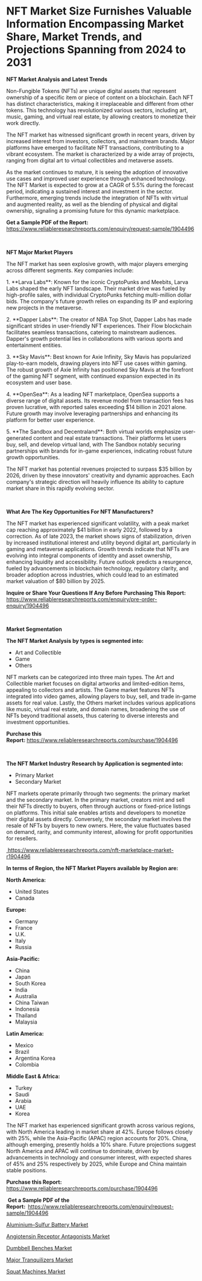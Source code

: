 <p><h1>NFT Market Size Furnishes Valuable Information Encompassing Market Share, Market Trends, and Projections Spanning from 2024 to 2031</h1></p><p><strong>NFT Market Analysis and Latest Trends</strong></p>
<p><p>Non-Fungible Tokens (NFTs) are unique digital assets that represent ownership of a specific item or piece of content on a blockchain. Each NFT has distinct characteristics, making it irreplaceable and different from other tokens. This technology has revolutionized various sectors, including art, music, gaming, and virtual real estate, by allowing creators to monetize their work directly.</p><p>The NFT market has witnessed significant growth in recent years, driven by increased interest from investors, collectors, and mainstream brands. Major platforms have emerged to facilitate NFT transactions, contributing to a vibrant ecosystem. The market is characterized by a wide array of projects, ranging from digital art to virtual collectibles and metaverse assets.</p><p>As the market continues to mature, it is seeing the adoption of innovative use cases and improved user experience through enhanced technology. The NFT Market is expected to grow at a CAGR of 5.5% during the forecast period, indicating a sustained interest and investment in the sector. Furthermore, emerging trends include the integration of NFTs with virtual and augmented reality, as well as the blending of physical and digital ownership, signaling a promising future for this dynamic marketplace.</p></p>
<p><strong>Get a Sample PDF of the Report:&nbsp;</strong> <a href="https://www.reliableresearchreports.com/enquiry/request-sample/1904496?utm_campaign=13&utm_medium=2&utm_source=Github&utm_content=ia&utm_term=24102024&utm_id=nft">https://www.reliableresearchreports.com/enquiry/request-sample/1904496</a></p>
<p>&nbsp;</p>
<p><strong>NFT Major Market Players</strong></p>
<p><p>The NFT market has seen explosive growth, with major players emerging across different segments. Key companies include:</p><p>1. **Larva Labs**: Known for the iconic CryptoPunks and Meebits, Larva Labs shaped the early NFT landscape. Their market drive was fueled by high-profile sales, with individual CryptoPunks fetching multi-million dollar bids. The company's future growth relies on expanding its IP and exploring new projects in the metaverse.</p><p>2. **Dapper Labs**: The creator of NBA Top Shot, Dapper Labs has made significant strides in user-friendly NFT experiences. Their Flow blockchain facilitates seamless transactions, catering to mainstream audiences. Dapper's growth potential lies in collaborations with various sports and entertainment entities.</p><p>3. **Sky Mavis**: Best known for Axie Infinity, Sky Mavis has popularized play-to-earn models, drawing players into NFT use cases within gaming. The robust growth of Axie Infinity has positioned Sky Mavis at the forefront of the gaming NFT segment, with continued expansion expected in its ecosystem and user base.</p><p>4. **OpenSea**: As a leading NFT marketplace, OpenSea supports a diverse range of digital assets. Its revenue model from transaction fees has proven lucrative, with reported sales exceeding $14 billion in 2021 alone. Future growth may involve leveraging partnerships and enhancing its platform for better user experience.</p><p>5. **The Sandbox and Decentraland**: Both virtual worlds emphasize user-generated content and real estate transactions. Their platforms let users buy, sell, and develop virtual land, with The Sandbox notably securing partnerships with brands for in-game experiences, indicating robust future growth opportunities.</p><p>The NFT market has potential revenues projected to surpass $35 billion by 2026, driven by these innovators' creativity and dynamic approaches. Each company's strategic direction will heavily influence its ability to capture market share in this rapidly evolving sector.</p></p>
<p>&nbsp;</p>
<p><strong>What Are The Key Opportunities For NFT Manufacturers?</strong></p>
<p><p>The NFT market has experienced significant volatility, with a peak market cap reaching approximately $41 billion in early 2022, followed by a correction. As of late 2023, the market shows signs of stabilization, driven by increased institutional interest and utility beyond digital art, particularly in gaming and metaverse applications. Growth trends indicate that NFTs are evolving into integral components of identity and asset ownership, enhancing liquidity and accessibility. Future outlook predicts a resurgence, fueled by advancements in blockchain technology, regulatory clarity, and broader adoption across industries, which could lead to an estimated market valuation of $80 billion by 2025.</p></p>
<p><strong>Inquire or Share Your Questions If Any Before Purchasing This Report:</strong> <a href="https://www.reliableresearchreports.com/enquiry/pre-order-enquiry/1904496?utm_campaign=13&utm_medium=2&utm_source=Github&utm_content=ia&utm_term=24102024&utm_id=nft">https://www.reliableresearchreports.com/enquiry/pre-order-enquiry/1904496</a></p>
<p>&nbsp;</p>
<p><strong>Market Segmentation</strong></p>
<p><strong>The NFT Market Analysis by types is segmented into:</strong></p>
<p><ul><li>Art and Collectible</li><li>Game</li><li>Others</li></ul></p>
<p><p>NFT markets can be categorized into three main types. The Art and Collectible market focuses on digital artworks and limited-edition items, appealing to collectors and artists. The Game market features NFTs integrated into video games, allowing players to buy, sell, and trade in-game assets for real value. Lastly, the Others market includes various applications like music, virtual real estate, and domain names, broadening the use of NFTs beyond traditional assets, thus catering to diverse interests and investment opportunities.</p></p>
<p><strong>Purchase this Report:&nbsp;</strong><a href="https://www.reliableresearchreports.com/purchase/1904496?utm_campaign=13&utm_medium=2&utm_source=Github&utm_content=ia&utm_term=24102024&utm_id=nft">https://www.reliableresearchreports.com/purchase/1904496</a></p>
<p>&nbsp;</p>
<p><strong>The NFT Market Industry Research by Application is segmented into:</strong></p>
<p><ul><li>Primary Market</li><li>Secondary Market</li></ul></p>
<p><p>NFT markets operate primarily through two segments: the primary market and the secondary market. In the primary market, creators mint and sell their NFTs directly to buyers, often through auctions or fixed-price listings on platforms. This initial sale enables artists and developers to monetize their digital assets directly. Conversely, the secondary market involves the resale of NFTs by buyers to new owners. Here, the value fluctuates based on demand, rarity, and community interest, allowing for profit opportunities for resellers.</p></p>
<p><a href="https://www.reliableresearchreports.com/nft-marketplace-market-r1904496?utm_campaign=13&utm_medium=2&utm_source=Github&utm_content=ia&utm_term=24102024&utm_id=nft">&nbsp;https://www.reliableresearchreports.com/nft-marketplace-market-r1904496</a></p>
<p><strong>In terms of Region, the NFT Market Players available by Region are:</strong></p>
<p>
    <p> <strong> North America: </strong>
        <ul>
            <li>United States</li>
            <li>Canada</li>
        </ul>
        </p> 
    <p> <strong> Europe: </strong>
        <ul>
            <li>Germany</li>
            <li>France</li>
            <li>U.K.</li>
            <li>Italy</li>
            <li>Russia</li>
        </ul>
        </p> 
    <p> <strong> Asia-Pacific: </strong>
        <ul>
            <li>China</li>
            <li>Japan</li>
            <li>South Korea</li>
            <li>India</li>
            <li>Australia</li>
            <li>China Taiwan</li>
            <li>Indonesia</li>
            <li>Thailand</li>
            <li>Malaysia</li>
        </ul>
        </p> 
    <p> <strong> Latin America: </strong>
        <ul>
            <li>Mexico</li>
            <li>Brazil</li>
            <li>Argentina Korea</li>
            <li>Colombia</li>
        </ul>
        </p> 
    <p> <strong> Middle East & Africa: </strong>
        <ul>
            <li>Turkey</li>
            <li>Saudi</li>
            <li>Arabia</li>
            <li>UAE</li>
            <li>Korea</li>
        </ul>
    </p>
    </p>
<p><p>The NFT market has experienced significant growth across various regions, with North America leading in market share at 42%. Europe follows closely with 25%, while the Asia-Pacific (APAC) region accounts for 20%. China, although emerging, presently holds a 10% share. Future projections suggest North America and APAC will continue to dominate, driven by advancements in technology and consumer interest, with expected shares of 45% and 25% respectively by 2025, while Europe and China maintain stable positions.</p></p>
<p><strong>Purchase this Report: </strong><a href="https://www.reliableresearchreports.com/purchase/1904496?utm_campaign=13&utm_medium=2&utm_source=Github&utm_content=ia&utm_term=24102024&utm_id=nft">https://www.reliableresearchreports.com/purchase/1904496</a></p>
<p>&nbsp;<strong>Get a Sample PDF of the Report:&nbsp;&nbsp;</strong><a href="https://www.reliableresearchreports.com/enquiry/request-sample/1904496?utm_campaign=13&utm_medium=2&utm_source=Github&utm_content=ia&utm_term=24102024&utm_id=nft">https://www.reliableresearchreports.com/enquiry/request-sample/1904496</a></p>
<p><strong></strong></p>
<p><p><a href="https://github.com/roydonhol47/Market-Research-Report-List-1/blob/main/aluminiumsulfur-battery-market.md?utm_campaign=13&utm_medium=2&utm_source=Github&utm_content=ia&utm_term=24102024&utm_id=nft">Aluminium–Sulfur Battery Market</a></p><p><a href="https://www.linkedin.com/pulse/angiotensin-receptor-antagonists-market-evolution-regional-l4cle?utm_campaign=13&utm_medium=2&utm_source=Github&utm_content=ia&utm_term=24102024&utm_id=nft">Angiotensin Receptor Antagonists Market</a></p><p><a href="https://issuu.com/reportprime-2/docs/dumbbell-benches-market-size-2030.p_e78fe12445246f?utm_campaign=13&utm_medium=2&utm_source=Github&utm_content=ia&utm_term=24102024&utm_id=nft">Dumbbell Benches Market</a></p><p><a href="https://www.linkedin.com/pulse/major-tranquilizers-market-size-share-analysis-growth-amwpe?utm_campaign=13&utm_medium=2&utm_source=Github&utm_content=ia&utm_term=24102024&utm_id=nft">Major Tranquilizers Market</a></p><p><a href="https://issuu.com/reportprime-2/docs/squat-machines-market-size-2030.ppt_06f2d93b9b9117?utm_campaign=13&utm_medium=2&utm_source=Github&utm_content=ia&utm_term=24102024&utm_id=nft">Squat Machines Market</a></p></p>